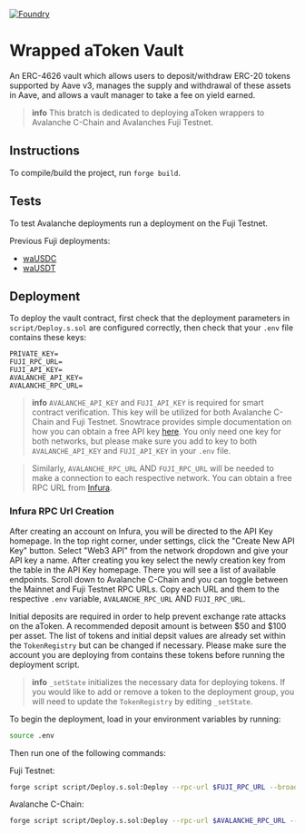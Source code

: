 [![Foundry][foundry-badge]][foundry]

[foundry]: https://getfoundry.sh/
[foundry-badge]: https://img.shields.io/badge/Built%20with-Foundry-FFDB1C.svg

# Wrapped aToken Vault

An ERC-4626 vault which allows users to deposit/withdraw ERC-20 tokens supported by Aave v3, manages the supply and withdrawal of these assets in Aave, and allows a vault manager to take a fee on yield earned.

> **info**
> This bratch is dedicated to deploying aToken wrappers to Avalanche C-Chain and Avalanches Fuji Testnet.

## Instructions

To compile/build the project, run `forge build`.

## Tests

To test Avalanche deployments run a deployment on the Fuji Testnet.

Previous Fuji deployments:

- [waUSDC](https://testnet.snowtrace.io/address/0xC9cC794F224648616E14f3E4F548FE76C21e64dd)
- [waUSDT](https://testnet.snowtrace.io/address/0xeA2fA5c25298BFf977aDE5F29dd960DF9EA7Bc56)

## Deployment

To deploy the vault contract, first check that the deployment parameters in `script/Deploy.s.sol` are configured correctly, then check that your `.env` file contains these keys:

```
PRIVATE_KEY=
FUJI_RPC_URL=
FUJI_API_KEY=
AVALANCHE_API_KEY=
AVALANCHE_RPC_URL=
```

> **info**
> `AVALANCHE_API_KEY` and `FUJI_API_KEY` is required for smart contract verification. This key will be utilized for both Avalanche C-Chain and Fuji Testnet. Snowtrace provides simple documentation on how you can obtain a free API key [here](https://docs.snowtrace.io/getting-started/viewing-api-usage-statistics). You only need one key for both networks, but please make sure you add to key to both `AVALANCHE_API_KEY` and `FUJI_API_KEY` in your `.env` file.

> Similarly, `AVALANCHE_RPC_URL` AND `FUJI_RPC_URL` will be needed to make a connection to each respective network. You can obtain a free RPC URL from [Infura](https://app.infura.io/register).

### Infura RPC Url Creation
After creating an account on Infura, you will be directed to the API Key homepage. In the top right corner, under settings, click the "Create New API Key" button. Select "Web3 API" from the network dropdown and give your API key a name. After creating you key select the newly creation key from the table in the API Key homepage. There you will see a list of available endpoints. Scroll down to Avalanche C-Chain and you can toggle between the Mainnet and Fuji Testnet RPC URLs. Copy each URL and them to the respective `.env` variable, `AVALANCHE_RPC_URL` AND `FUJI_RPC_URL`. 

Initial deposits are required in order to help prevent exchange rate attacks on the aToken. A recommended deposit amount is between $50 and $100 per asset. The list of tokens and initial depsit values are already set within the `TokenRegistry` but can be changed if necessary. Please make sure the account you are deploying from contains these tokens before running the deployment script.

> **info**
> `_setState` initializes the necessary data for deploying tokens. If you would like to add or remove a token to the deployment group, you will need to update the `TokenRegistry` by editing `_setState`.

To begin the deployment, load in your environment variables by running:

```bash
source .env
```

Then run one of the following commands:

Fuji Testnet:

```bash
forge script script/Deploy.s.sol:Deploy --rpc-url $FUJI_RPC_URL --broadcast --verify --legacy -vvvv
```

Avalanche C-Chain:

```bash
forge script script/Deploy.s.sol:Deploy --rpc-url $AVALANCHE_RPC_URL --broadcast --verify --legacy -vvvv
```
